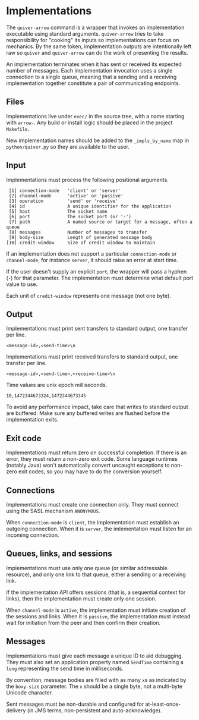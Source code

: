 # Implementations

The `quiver-arrow` command is a wrapper that invokes an implementation
executable using standard arguments.  `quiver-arrow` tries to take
responsibility for "cooking" its inputs so implementations can focus
on mechanics.  By the same token, implementation outputs are
intentionally left raw so `quiver` and `quiver-arrow` can do the work
of presenting the results.

An implementation terminates when it has sent or received its expected
number of messages.  Each implementation invocation uses a single
connection to a single queue, meaning that a sending and a receiving
implementation together constitute a pair of communicating endpoints.

## Files

Implementations live under `exec/` in the source tree, with a name
starting with `arrow-`.  Any build or install logic should be placed
in the project `Makefile`.

New implementation names should be added to the `_impls_by_name` map
in `python/quiver.py` so they are available to the user.

## Input

Implementations must process the following positional arguments.

     [1] connection-mode   'client' or 'server'
     [2] channel-mode      'active' or 'passive'
     [3] operation         'send' or 'receive'
     [4] id                A unique identifier for the application
     [5] host              The socket name
     [6] port              The socket port (or '-')
     [7] path              A named source or target for a message, often a queue
     [8] messages          Number of messages to transfer
     [9] body-size         Length of generated message body
    [10] credit-window     Size of credit window to maintain

If an implementation does not support a particular `connection-mode`
or `channel-mode`, for instance `server`, it should raise an error at
start time.

If the user doesn't supply an explicit `port`, the wrapper will pass a
hyphen (`-`) for that parameter.  The implementation must determine
what default port value to use.

Each unit of `credit-window` represents one message (not one byte).

## Output

Implementations must print sent transfers to standard output, one
transfer per line.

    <message-id>,<send-time>\n

Implementations must print received transfers to standard output, one
transfer per line.

    <message-id>,<send-time>,<receive-time>\n

Time values are unix epoch milliseconds.

    10,1472344673324,1472344673345

To avoid any performance impact, take care that writes to standard
output are buffered.  Make sure any buffered writes are flushed before
the implementation exits.

## Exit code

Implementations must return zero on successful completion.  If there
is an error, they must return a non-zero exit code.  Some language
runtimes (notably Java) won't automatically convert uncaught
exceptions to non-zero exit codes, so you may have to do the
conversion yourself.

## Connections

Implementations must create one connection only.  They must connect
using the SASL mechanism `ANONYMOUS`.

When `connection-mode` is `client`, the implementation must establish
an outgoing connection.  When it is `server`, the imlementation must
listen for an incoming connection.

<!-- XXX reconnect -->

## Queues, links, and sessions

Implementations must use only one queue (or similar addressable
resource), and only one link to that queue, either a sending or a
receiving link.

If the implementation API offers sessions (that is, a sequential
context for links), then the implementation must create only one
session.

When `channel-mode` is `active`, the implementation must initiate
creation of the sessions and links.  When it is `passive`, the
implementation must instead wait for initiation from the peer and then
confirm their creation.

## Messages

Implementations must give each message a unique ID to aid debugging.
They must also set an application property named `SendTime` containing
a `long` representing the send time in milliseconds.

By convention, message bodies are filled with as many `x`s as
indicated by the `boxy-size` parameter.  The `x` should be a single
byte, not a multi-byte Unicode character.

Sent messages must be non-durable and configured for
at-least-once-delivery (in JMS terms, non-persistent and
auto-acknowledge).

<!-- XXX acknowledgments -->
